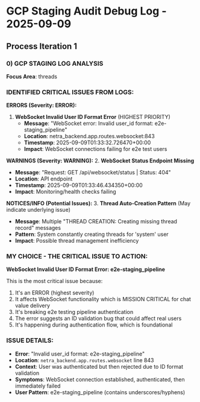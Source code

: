 # GCP Staging Audit Debug Log - 2025-09-09

## Process Iteration 1

### 0) GCP STAGING LOG ANALYSIS
**Focus Area**: threads

### IDENTIFIED CRITICAL ISSUES FROM LOGS:

**ERRORS (Severity: ERROR):**
1. **WebSocket Invalid User ID Format Error** (HIGHEST PRIORITY)
   - **Message**: "WebSocket error: Invalid user_id format: e2e-staging_pipeline"
   - **Location**: netra_backend.app.routes.websocket:843
   - **Timestamp**: 2025-09-09T01:33:32.726470+00:00
   - **Impact**: WebSocket connections failing for e2e test users

**WARNINGS (Severity: WARNING):**
2. **WebSocket Status Endpoint Missing** 
   - **Message**: "Request: GET /api/websocket/status | Status: 404"
   - **Location**: API endpoint
   - **Timestamp**: 2025-09-09T01:33:46.434350+00:00
   - **Impact**: Monitoring/health checks failing

**NOTICES/INFO (Potential Issues):**
3. **Thread Auto-Creation Pattern** (May indicate underlying issue)
   - **Message**: Multiple "THREAD CREATION: Creating missing thread record" messages
   - **Pattern**: System constantly creating threads for 'system' user
   - **Impact**: Possible thread management inefficiency

### MY CHOICE - THE CRITICAL ISSUE TO ACTION:
**WebSocket Invalid User ID Format Error: e2e-staging_pipeline**

This is the most critical issue because:
1. It's an ERROR (highest severity)
2. It affects WebSocket functionality which is MISSION CRITICAL for chat value delivery
3. It's breaking e2e testing pipeline authentication 
4. The error suggests an ID validation bug that could affect real users
5. It's happening during authentication flow, which is foundational

### ISSUE DETAILS:
- **Error**: "Invalid user_id format: e2e-staging_pipeline"
- **Location**: `netra_backend.app.routes.websocket` line 843
- **Context**: User was authenticated but then rejected due to ID format validation
- **Symptoms**: WebSocket connection established, authenticated, then immediately failed
- **User Pattern**: e2e-staging_pipeline (contains underscores/hyphens)
